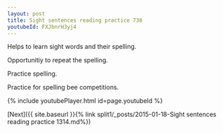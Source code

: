 ```yaml
---
layout: post
title: Sight sentences reading practice 738
youtubeId: FXJbnrH3yj4
---
```

 
 
Helps to learn sight words and their spelling.

Opportunitiy to repeat the spelling. 

Practice spelling. 
 
Practice for spelling bee competitions. 
 
{% include youtubePlayer.html id=page.youtubeId %}
 
 

[Next]({{ site.baseurl }}{% link  split1/_posts/2015-01-18-Sight sentences reading practice 1314.md%})
 
